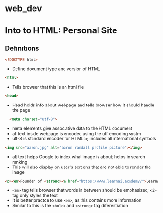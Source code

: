 # web_dev

# Into to HTML: Personal Site

## Definitions

```HTML
<!DOCTYPE html>
```
- Define document type and version of HTML


```HTML
<html>
```
- Tells browser that this is an html file

```HTML
<head>
```
- Head holds info about webpage and tells browser how it should handle the page

```HTML
  <meta charset="utf-8">
```
- meta elements give associative data to the HTML document
- all text inside webpage is encoded using the utf encoding systm
- utf-8 is standard encoder for HTML 5; includes all international symbols

```HTML
<img src="aaron.jpg" alt="aaron randall profile picture"></img>
```
- alt text helps Google to index what image is about; helps in search ranking
- This will also display on user's screens that are not able to render the image

```HTML
<p><em>Founder of <strong><a href="https://www.learnai.academy/">learnAI.academy</strong></a></em></p>
```
- ```<em>``` tag tells browser that words in between should be emphasized; ```<i>``` tag only styles the text
- It is better practce to use ```<em>```, as this contains more information
- Similar to this is the ```<bold>``` and ```<strong>``` tag diferentiation
